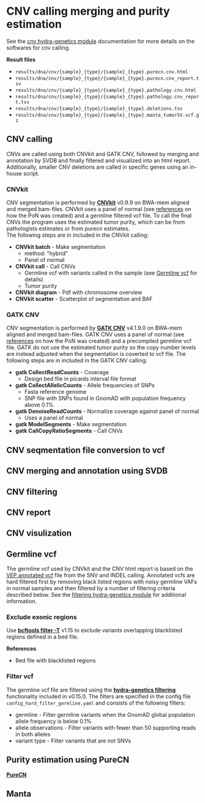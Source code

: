 # CNV calling merging and purity estimation
See the [cnv hydra-genetics module](https://snv_indels.readthedocs.io/en/latest/) documentation for more details on the softwares for cnv calling.

**Result files**

* `results/dna/cnv/{sample}_{type}/{sample}_{type}.purecn.cnv.html`
* `results/dna/cnv/{sample}_{type}/{sample}_{type}.purecn.cnv_report.tsv`
* `results/dna/cnv/{sample}_{type}/{sample}_{type}.pathology.cnv.html`
* `results/dna/cnv/{sample}_{type}/{sample}_{type}.pathology.cnv_report.tsv`
* `results/dna/cnv/{sample}_{type}/{sample}_{type}.deletions.tsv`
* `results/dna/cnv/{sample}_{type}/{sample}_{type}.manta_tumorSV.vcf.gz`

## CNV calling
CNVs are called using both CNVkit and GATK CNV, followed by merging and annotation by SVDB and finally filtered and visualized into an html report. Additionally, smaller CNV deletions are called in specific genes using an in-house script.

### CNVkit
CNV segmentation is performed by **[CNVkit](https://cnvkit.readthedocs.io/en/stable/)** v0.9.9 on BWA-mem aligned and merged bam-files. CNVkit uses a panel of normal (see [references](dna_references.md) on how the PoN was created) and a germline filtered vcf file. To call the final CNVs the program uses the estimated tumor purity, which can be from pathologists estimates or from purecn estimates.  
The following steps are in included in the CNVkit calling:

* **CNVkit batch** - Make segmentation
    - method: "hybrid"
    - Panel of normal
* **CNVkit call** - Call CNVs
    - Germline vcf with variants called in the sample (see [Germline vcf](#germline-vcf) for details)
    - Tumor purity
* **CNVkit diagram** - Pdf with chromosome overview
* **CNVkit scatter** - Scatterplot of segmentation and BAF

### GATK CNV
CNV segmentation is performed by **[GATK CNV](https://gatk.broadinstitute.org/hc/en-us/articles/360035535892-Somatic-copy-number-variant-discovery-CNVs-)** v4.1.9.0 on BWA-mem aligned and merged bam-files. GATK CNV uses a panel of normal (see [references](dna_references.md) on how the PoN was created) and a precompiled germline vcf file. GATK do not use the estimated tumor purity so the copy number levels are instead adjusted when the segmentation is coverted to vcf file.
The following steps are in included in the GATK CNV calling:

* **gatk CollectReadCounts** - Coverage
    - Design bed file in picards interval file format
* **gatk CollectAllelicCounts** - Allele frequencies of SNPs
    - Fasta reference genome
    - SNP file with SNPs found in GnomAD with population frequency above 0.1%.
* **gatk DenoiseReadCounts** - Normalize coverage against panel of normal
    - Uses a panel of normal
* **gatk ModelSegments** - Make segmentation
* **gatk CallCopyRatioSegments** - Call CNVs

## CNV seqmentation file conversion to vcf


## CNV merging and annotation using SVDB

## CNV filtering

## CNV report

## CNV visulization

## Germline vcf
The germline vcf used by CNVkit and the CNV html report is based on the [VEP annotated vcf](dna_snv_indels.md#vep) file from the SNV and INDEL calling. Annotated vcfs are hard filtered first by removing black listed regions with noisy germline VAFs in normal samples and then filtered by a number of filtering criteria described below. See the [filtering hydra-genetics module](https://filtering.readthedocs.io/en/latest/) for additional information.

### Exclude exonic regions
Use **[bcftools filter -T](https://samtools.github.io/bcftools/bcftools.html)** v1.15 to exclude variants overlapping blacklisted regions defined in a bed file.

**References**

* Bed file with blacklisted regions

### Filter vcf
The germline vcf file are filtered using the **[hydra-genetics filtering](https://filtering.readthedocs.io/en/latest/)** functionality included in v0.15.0. The filters are specified in the config file `config_hard_filter_germline.yaml` and consists of the following filters:

* germline - Filter germline variants when the GnomAD global population allele frequency is below 0.1%
* allele observations - Filter variants with fewer than 50 supporting reads in both alleles
* variant type - Filter variants that are not SNVs

## Purity estimation using PureCN
**[PureCN](https://github.com/lima1/PureCN)**

## Manta
